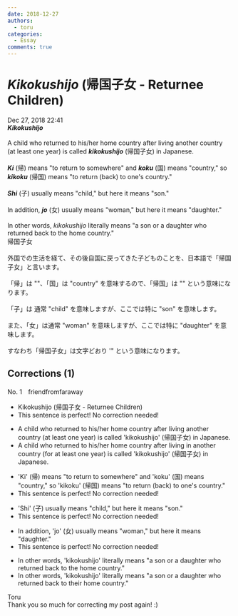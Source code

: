 ```yaml
---
date: 2018-12-27
authors:
  - toru
categories:
  - Essay
comments: true
---
```


# <strong><em>Kikokushijo</strong></em> (帰国子女 - Returnee Children)
<div class="date">Dec 27, 2018 22:41</div>
<div id="post"><div id="body_show_ori">
<strong><em>Kikokushijo</strong></em><br/><br/>A child who returned to his/her home country after living another country (at least one year) is called <strong><em>kikokushijo</em></strong> (帰国子女) in Japanese.<br/><br/><strong><em>Ki</em></strong> (帰) means "to return to somewhere" and <strong><em>koku</em></strong> (国) means "country," so <strong><em>kikoku</em></strong> (帰国) means "to return (back) to one's country."<br/><br/><strong><em>Shi</em></strong> (子) usually means "child," but here it means "son."<br/><br/>In addition, <strong><em>jo</em></strong> (女) usually means "woman," but here it means "daughter."<br/><br/>In other words, <em>kikokushijo</em> literally means "a son or a daughter who returned back to the home country."
</div></div>

<!-- more -->

<div id="post_ja"><div id="body_show_mo">
帰国子女<br/><br/>外国での生活を経て、その後自国に戻ってきた子どものことを、日本語で「帰国子女」と言います。<br/><br/>「帰」は ""、「国」は "country" を意味するので、「帰国」は "" という意味になります。<br/><br/>「子」は 通常 "child" を意味しますが、ここでは特に "son" を意味します。<br/><br/>また、「女」は通常 "woman" を意味しますが、ここでは特に "daughter" を意味します。<br/><br/>すなわち「帰国子女」は文字どおり '" という意味になります。
</div></div>

## Corrections (1)
<div id="block"><div class="first_name"> No. 1　<span class="just_name">friendfromfaraway</span></div><div id="block2">
<ul class="correction_field">
<li class="incorrect">Kikokushijo (帰国子女 - Returnee Children)</li>
<li class="corrected perfect">This sentence is perfect! No correction needed!</li>
</ul>
<ul class="correction_field">
<li class="incorrect">A child who returned to his/her home country after living another country (at least one year) is called 'kikokushijo' (帰国子女) in Japanese.</li>
<li class="corrected correct">
A child who returned to his/her home country after living <span class="f_blue">in </span>another country (<span class="f_blue">for </span>at least one year) is called 'kikokushijo' (帰国子女) in Japanese.
</li>
</ul>
<ul class="correction_field">
<li class="incorrect">'Ki' (帰) means "to return to somewhere" and 'koku' (国) means "country," so 'kikoku' (帰国) means "to return (back) to one's country."</li>
<li class="corrected perfect">This sentence is perfect! No correction needed!</li>
</ul>
<ul class="correction_field">
<li class="incorrect">'Shi' (子) usually means "child," but here it means "son."</li>
<li class="corrected perfect">This sentence is perfect! No correction needed!</li>
</ul>
<ul class="correction_field">
<li class="incorrect">In addition, 'jo' (女) usually means "woman," but here it means "daughter."</li>
<li class="corrected perfect">This sentence is perfect! No correction needed!</li>
</ul>
<ul class="correction_field">
<li class="incorrect">In other words, 'kikokushijo' literally means "a son or a daughter who returned back to the home country."</li>
<li class="corrected correct">
In other words, 'kikokushijo' literally means "a son or a daughter who returned back to <span class="f_blue">their </span>home country."
</li>
</ul>
</div><div class="name"><span class="just_name">Toru</span><br>
Thank you so much for correcting my post again! :)
</div>
</div>
